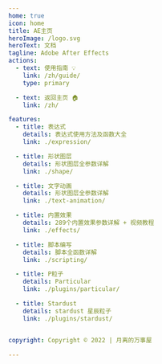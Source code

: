 ```yaml
---
home: true
icon: home
title: AE主页
heroImage: /logo.svg
heroText: 文档
tagline: Adobe After Effects
actions:
  - text: 使用指南 💡
    link: /zh/guide/
    type: primary

  - text: 返回主页 🏠
    link: /zh/

features:
  - title: 表达式   
    details: 表达式使用方法及函数大全
    link: ./expression/

  - title: 形状图层
    details: 形状图层全参数详解
    link: ./shape/

  - title: 文字动画
    details: 形状图层全参数详解
    link: ./text-animation/

  - title: 内置效果
    details: 289个内置效果参数详解 + 视频教程
    link: ./effects/

  - title: 脚本编写
    details: 脚本全函数详解
    link: ./scripting/

  - title: P粒子
    details: Particular
    link: ./plugins/particular/

  - title: Stardust
    details: stardust 星辰粒子
    link: ./plugins/stardust/


copyright: Copyright © 2022 | 月离的万事屋

---
```


